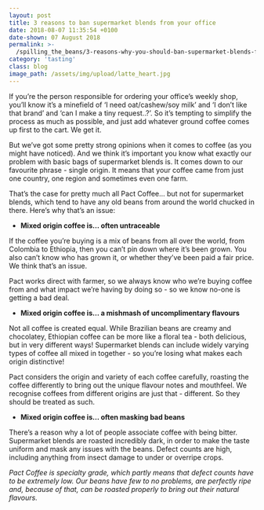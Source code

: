 ```yaml
---
layout: post
title: 3 reasons to ban supermarket blends from your office
date: 2018-08-07 11:35:54 +0100
date-shown: 07 August 2018
permalink: >-
  /spilling_the_beans/3-reasons-why-you-should-ban-supermarket-blends-from-your-office
category: 'tasting'
class: blog
image_path: /assets/img/upload/latte_heart.jpg
---
```

If you’re the person responsible for ordering your office’s weekly shop, you’ll know it’s a minefield of ‘I need oat/cashew/soy milk’ and ‘I don’t like that brand’ and ‘can I make a tiny request..?’. So it’s tempting to simplify the process as much as possible, and just add whatever ground coffee comes up first to the cart. We get it.



But we’ve got some pretty strong opinions when it comes to coffee (as you might have noticed). And we think it’s important you know what exactly our problem with basic bags of supermarket blends is. It comes down to our favourite phrase - single origin. It means that your coffee came from just one country, one region and sometimes even one farm.



That’s the case for pretty much all Pact Coffee… but not for supermarket blends, which tend to have any old beans from around the world chucked in there. Here’s why that’s an issue:



* **Mixed origin coffee is… often untraceable**

If the coffee you’re buying is a mix of beans from all over the world, from Colombia to Ethiopia, then you can’t pin down where it’s been grown. You also can’t know who has grown it, or whether they’ve been paid a fair price. We think that’s an issue.



Pact works direct with farmer, so we always know who we’re buying coffee from and what impact we’re having by doing so - so we know no-one is getting a bad deal.



* **Mixed origin coffee is… a mishmash of uncomplimentary flavours**

Not all coffee is created equal. While Brazilian beans are creamy and chocolatey, Ethiopian coffee can be more like a floral tea - both delicious, but in very different ways! Supermarket blends can include widely varying types of coffee all mixed in together - so you’re losing what makes each origin distinctive!



Pact considers the origin and variety of each coffee carefully, roasting the coffee differently to bring out the unique flavour notes and mouthfeel. We recognise coffees from different origins are just that - different. So they should be treated as such.



* **Mixed origin coffee is… often masking bad beans**

There’s a reason why a lot of people associate coffee with being bitter. Supermarket blends are roasted incredibly dark, in order to make the taste uniform and mask any issues with the beans. Defect counts are high, including anything from insect damage to under or overripe crops.



_Pact Coffee is specialty grade, which partly means that defect counts have to be extremely low. Our beans have few to no problems, are perfectly ripe and, because of that, can be roasted properly to bring out their natural flavours._
